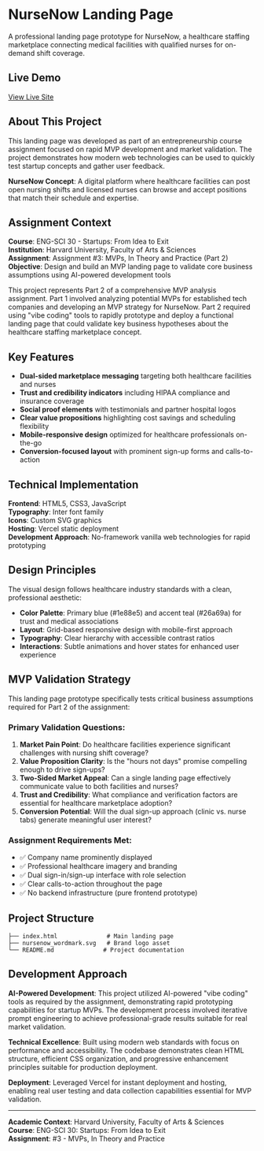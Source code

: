 # NurseNow Landing Page

A professional landing page prototype for NurseNow, a healthcare staffing marketplace connecting medical facilities with qualified nurses for on-demand shift coverage.

## Live Demo

[View Live Site](https://nursenow-mvp.vercel.app/)

## About This Project

This landing page was developed as part of an entrepreneurship course assignment focused on rapid MVP development and market validation. The project demonstrates how modern web technologies can be used to quickly test startup concepts and gather user feedback.

**NurseNow Concept**: A digital platform where healthcare facilities can post open nursing shifts and licensed nurses can browse and accept positions that match their schedule and expertise.

## Assignment Context

**Course**: ENG-SCI 30 - Startups: From Idea to Exit  
**Institution**: Harvard University, Faculty of Arts & Sciences  
**Assignment**: Assignment #3: MVPs, In Theory and Practice (Part 2)  
**Objective**: Design and build an MVP landing page to validate core business assumptions using AI-powered development tools

This project represents Part 2 of a comprehensive MVP analysis assignment. Part 1 involved analyzing potential MVPs for established tech companies and developing an MVP strategy for NurseNow. Part 2 required using "vibe coding" tools to rapidly prototype and deploy a functional landing page that could validate key business hypotheses about the healthcare staffing marketplace concept.

## Key Features

- **Dual-sided marketplace messaging** targeting both healthcare facilities and nurses
- **Trust and credibility indicators** including HIPAA compliance and insurance coverage
- **Social proof elements** with testimonials and partner hospital logos
- **Clear value propositions** highlighting cost savings and scheduling flexibility
- **Mobile-responsive design** optimized for healthcare professionals on-the-go
- **Conversion-focused layout** with prominent sign-up forms and calls-to-action

## Technical Implementation

**Frontend**: HTML5, CSS3, JavaScript  
**Typography**: Inter font family  
**Icons**: Custom SVG graphics  
**Hosting**: Vercel static deployment  
**Development Approach**: No-framework vanilla web technologies for rapid prototyping

## Design Principles

The visual design follows healthcare industry standards with a clean, professional aesthetic:

- **Color Palette**: Primary blue (#1e88e5) and accent teal (#26a69a) for trust and medical associations
- **Layout**: Grid-based responsive design with mobile-first approach  
- **Typography**: Clear hierarchy with accessible contrast ratios
- **Interactions**: Subtle animations and hover states for enhanced user experience

## MVP Validation Strategy

This landing page prototype specifically tests critical business assumptions required for Part 2 of the assignment:

### Primary Validation Questions:
1. **Market Pain Point**: Do healthcare facilities experience significant challenges with nursing shift coverage?
2. **Value Proposition Clarity**: Is the "hours not days" promise compelling enough to drive sign-ups?
3. **Two-Sided Market Appeal**: Can a single landing page effectively communicate value to both facilities and nurses?
4. **Trust and Credibility**: What compliance and verification factors are essential for healthcare marketplace adoption?
5. **Conversion Potential**: Will the dual sign-up approach (clinic vs. nurse tabs) generate meaningful user interest?

### Assignment Requirements Met:
- ✅ Company name prominently displayed
- ✅ Professional healthcare imagery and branding
- ✅ Dual sign-in/sign-up interface with role selection
- ✅ Clear calls-to-action throughout the page
- ✅ No backend infrastructure (pure frontend prototype)

## Project Structure

```
├── index.html              # Main landing page
├── nursenow_wordmark.svg   # Brand logo asset
└── README.md              # Project documentation
```

## Development Approach

**AI-Powered Development**: This project utilized AI-powered "vibe coding" tools as required by the assignment, demonstrating rapid prototyping capabilities for startup MVPs. The development process involved iterative prompt engineering to achieve professional-grade results suitable for real market validation.

**Technical Excellence**: Built using modern web standards with focus on performance and accessibility. The codebase demonstrates clean HTML structure, efficient CSS organization, and progressive enhancement principles suitable for production deployment.

**Deployment**: Leveraged Vercel for instant deployment and hosting, enabling real user testing and data collection capabilities essential for MVP validation.

---

**Academic Context**: Harvard University, Faculty of Arts & Sciences  
**Course**: ENG-SCI 30: Startups: From Idea to Exit  
**Assignment**: #3 - MVPs, In Theory and Practice
